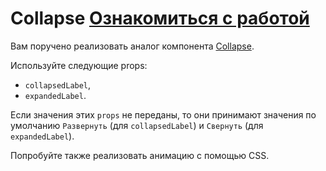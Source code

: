 Collapse [Ознакомиться с работой](https://answer-0885.github.io/React_composition_5-3_accordeon/)
===

Вам поручено реализовать аналог компонента [Collapse](https://getbootstrap.com/docs/5.0/components/collapse/#example).

Используйте следующие props:
* `collapsedLabel`,
* `expandedLabel`.

Если значения этих `props` не переданы, то они принимают значения по умолчанию `Развернуть` (для `collapsedLabel`) и `Свернуть` (для `expandedLabel`).

Попробуйте также реализовать анимацию с помощью CSS.
